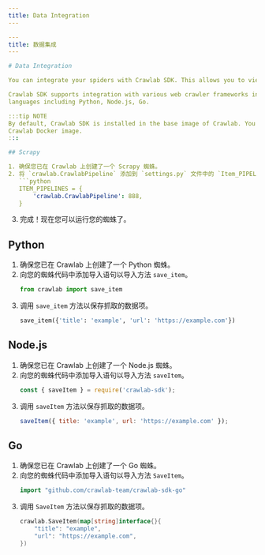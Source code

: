 ```yaml
---
title: Data Integration
---
```


```yaml
---
title: 数据集成
---

# Data Integration

You can integrate your spiders with Crawlab SDK. This allows you to view scraped results visually on Crawlab.

Crawlab SDK supports integration with various web crawler frameworks including Scrapy, and programming
languages including Python, Node.js, Go.

:::tip NOTE
By default, Crawlab SDK is installed in the base image of Crawlab. You can also install it manually if you are not using
Crawlab Docker image.
:::

## Scrapy

1. 确保您已在 Crawlab 上创建了一个 Scrapy 蜘蛛。
2. 将 `crawlab.CrawlabPipeline` 添加到 `settings.py` 文件中的 `Item_PIPELINES`。
   ```python
   ITEM_PIPELINES = {
       'crawlab.CrawlabPipeline': 888,
   }
   ```
3. 完成！现在您可以运行您的蜘蛛了。

## Python

1. 确保您已在 Crawlab 上创建了一个 Python 蜘蛛。
2. 向您的蜘蛛代码中添加导入语句以导入方法 `save_item`。
   ```python
   from crawlab import save_item
   ```
3. 调用 `save_item` 方法以保存抓取的数据项。
   ```python
   save_item({'title': 'example', 'url': 'https://example.com'})
   ```

## Node.js

1. 确保您已在 Crawlab 上创建了一个 Node.js 蜘蛛。
2. 向您的蜘蛛代码中添加导入语句以导入方法 `saveItem`。
   ```javascript
   const { saveItem } = require('crawlab-sdk');
   ```
3. 调用 `saveItem` 方法以保存抓取的数据项。
   ```javascript
   saveItem({ title: 'example', url: 'https://example.com' });
   ```

## Go

1. 确保您已在 Crawlab 上创建了一个 Go 蜘蛛。
2. 向您的蜘蛛代码中添加导入语句以导入方法 `SaveItem`。
   ```go
   import "github.com/crawlab-team/crawlab-sdk-go"
   ```
3. 调用 `SaveItem` 方法以保存抓取的数据项。
   ```go
   crawlab.SaveItem(map[string]interface{}{
       "title": "example",
       "url": "https://example.com",
   })
   ```
```